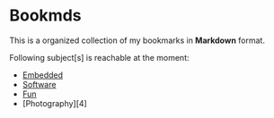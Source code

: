 Bookmds
=======

This is a organized collection of my bookmarks in __Markdown__ format. 

Following subject[s] is reachable at the moment:

* [Embedded][1]
* [Software][2]
* [Fun][3]
* [Photography][4]



[1]: http://www.github.com/ahaltindis/bookmds/blob/master/embedded.md
[2]: http://www.github.com/ahaltindis/bookmds/blob/master/software.md
[3]: http://www.github.com/ahaltindis/bookmds/blob/master/fun.md
[3]: http://www.github.com/ahaltindis/bookmds/blob/master/photography.md


